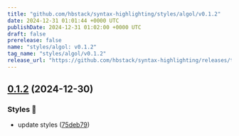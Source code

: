```yaml
---
title: "github.com/hbstack/syntax-highlighting/styles/algol/v0.1.2"
date: 2024-12-31 01:01:44 +0000 UTC
publishDate: 2024-12-31 01:02:00 +0000 UTC
draft: false
prerelease: false
name: "styles/algol: v0.1.2"
tag_name: "styles/algol/v0.1.2"
release_url: "https://github.com/hbstack/syntax-highlighting/releases/tag/styles/algol/v0.1.2"
---
```


## [0.1.2](https://github.com/hbstack/syntax-highlighting/compare/styles/algol/v0.1.1...styles/algol/v0.1.2) (2024-12-30)


### Styles 🎨

* update styles ([75deb79](https://github.com/hbstack/syntax-highlighting/commit/75deb79773c00a91668118f44e1ffcf018513cd9))
